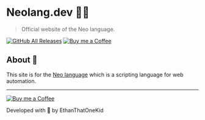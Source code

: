 # Neolang.dev 🐱‍👤
> Official website of the Neo language.

[![GitHub All Releases](https://img.shields.io/github/downloads/ethanthatonekid/neo/total)](https://github.com/EthanThatOneKid/neo/releases)
[![Buy me a Coffee](https://img.shields.io/badge/buy%20me%20a-coffee-%23FF813F)][bmac]

## About 🦝
This site is for the [Neo language][neo_repo] which is a scripting language for web automation.

---

[![Buy me a Coffee](https://img.shields.io/badge/buy%20me%20a-coffee-%23FF813F)][bmac]

Developed with 💖 by EthanThatOneKid

[neo_repo]: https://github.com/EthanThatOneKid/neo
[bmac]: http://buymeacoff.ee/etok